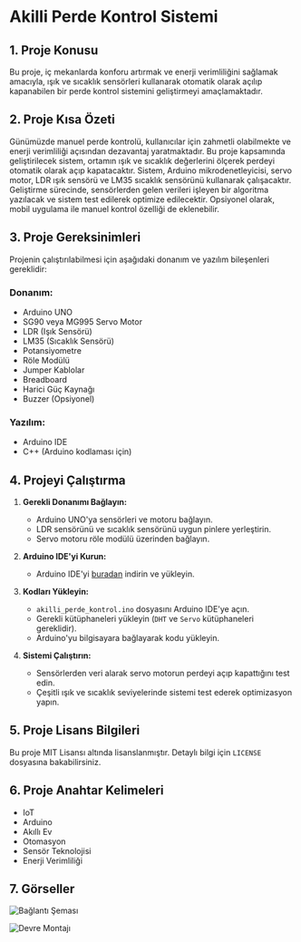 # Akilli Perde Kontrol Sistemi

## 1. Proje Konusu
Bu proje, iç mekanlarda konforu artırmak ve enerji verimliliğini sağlamak amacıyla, ışık ve sıcaklık sensörleri kullanarak otomatik olarak açılıp kapanabilen bir perde kontrol sistemini geliştirmeyi amaçlamaktadır.

## 2. Proje Kısa Özeti
Günümüzde manuel perde kontrolü, kullanıcılar için zahmetli olabilmekte ve enerji verimliliği açısından dezavantaj yaratmaktadır. Bu proje kapsamında geliştirilecek sistem, ortamın ışık ve sıcaklık değerlerini ölçerek perdeyi otomatik olarak açıp kapatacaktır. Sistem, Arduino mikrodenetleyicisi, servo motor, LDR ışık sensörü ve LM35 sıcaklık sensörünü kullanarak çalışacaktır. Geliştirme sürecinde, sensörlerden gelen verileri işleyen bir algoritma yazılacak ve sistem test edilerek optimize edilecektir. Opsiyonel olarak, mobil uygulama ile manuel kontrol özelliği de eklenebilir.

## 3. Proje Gereksinimleri
Projenin çalıştırılabilmesi için aşağıdaki donanım ve yazılım bileşenleri gereklidir:

### Donanım:
- Arduino UNO
- SG90 veya MG995 Servo Motor
- LDR (Işık Sensörü)
- LM35 (Sıcaklık Sensörü)
- Potansiyometre
- Röle Modülü
- Jumper Kablolar
- Breadboard
- Harici Güç Kaynağı
- Buzzer (Opsiyonel)

### Yazılım:
- Arduino IDE
- C++ (Arduino kodlaması için)

## 4. Projeyi Çalıştırma
1. **Gerekli Donanımı Bağlayın:**
   - Arduino UNO'ya sensörleri ve motoru bağlayın.
   - LDR sensörünü ve sıcaklık sensörünü uygun pinlere yerleştirin.
   - Servo motoru röle modülü üzerinden bağlayın.

2. **Arduino IDE'yi Kurun:**
   - Arduino IDE'yi [buradan](https://www.arduino.cc/en/software) indirin ve yükleyin.

3. **Kodları Yükleyin:**
   - `akilli_perde_kontrol.ino` dosyasını Arduino IDE'ye açın.
   - Gerekli kütüphaneleri yükleyin (`DHT` ve `Servo` kütüphaneleri gereklidir).
   - Arduino'yu bilgisayara bağlayarak kodu yükleyin.

4. **Sistemi Çalıştırın:**
   - Sensörlerden veri alarak servo motorun perdeyi açıp kapattığını test edin.
   - Çeşitli ışık ve sıcaklık seviyelerinde sistemi test ederek optimizasyon yapın.

## 5. Proje Lisans Bilgileri
Bu proje MIT Lisansı altında lisanslanmıştır. Detaylı bilgi için `LICENSE` dosyasına bakabilirsiniz.

## 6. Proje Anahtar Kelimeleri
- IoT
- Arduino
- Akıllı Ev
- Otomasyon
- Sensör Teknolojisi
- Enerji Verimliliği

## 7. Görseller
![Bağlantı Şeması](Figure/baglanti_shemati.png)

![Devre Montajı](Figure/devre_montaji.jpg)



